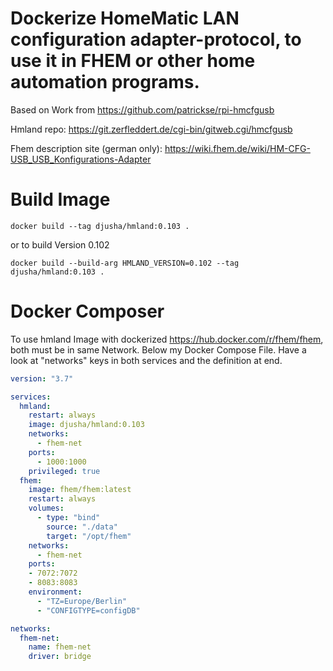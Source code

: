 # Dockerize HomeMatic LAN configuration adapter-protocol, to use it in FHEM or other home automation programs.
Based on Work from https://github.com/patrickse/rpi-hmcfgusb

Hmland repo: https://git.zerfleddert.de/cgi-bin/gitweb.cgi/hmcfgusb

Fhem description site (german only): https://wiki.fhem.de/wiki/HM-CFG-USB_USB_Konfigurations-Adapter

# Build Image
`docker build --tag djusha/hmland:0.103 .`

or to build Version 0.102

`docker build --build-arg HMLAND_VERSION=0.102 --tag djusha/hmland:0.103 .`


# Docker Composer
To use hmland Image with dockerized https://hub.docker.com/r/fhem/fhem, both must be in same Network.
Below my Docker Compose File.
Have a look at "networks" keys in both services and the definition at end.
``` yaml
version: "3.7"

services:
  hmland:
    restart: always
    image: djusha/hmland:0.103
    networks:
      - fhem-net
    ports:
      - 1000:1000
    privileged: true
  fhem:
    image: fhem/fhem:latest
    restart: always
    volumes:
      - type: "bind"
        source: "./data"
        target: "/opt/fhem"
    networks:
      - fhem-net
    ports:
    - 7072:7072
    - 8083:8083
    environment:
      - "TZ=Europe/Berlin"
      - "CONFIGTYPE=configDB"

networks:
  fhem-net:
    name: fhem-net
    driver: bridge
```
